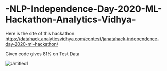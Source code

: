 # -NLP-Independence-Day-2020-ML-Hackathon-Analytics-Vidhya-

Here is the site of this hackathon: https://datahack.analyticsvidhya.com/contest/janatahack-independence-day-2020-ml-hackathon/

Given code gives 81% on Test Data

![Untitled1](https://user-images.githubusercontent.com/68200424/90934568-85c16180-e3cf-11ea-9735-fc6004f46cef.png)
